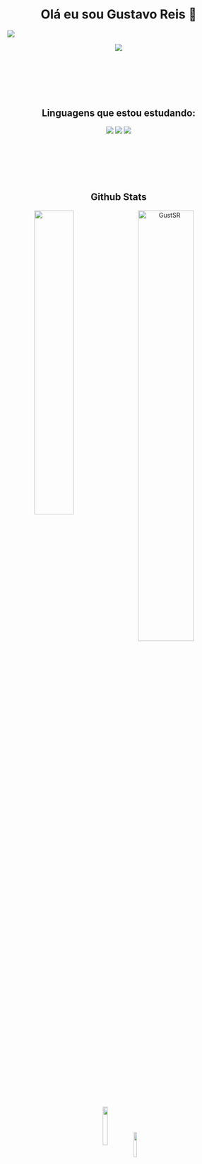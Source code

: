 <h1 align="center"> Olá eu sou Gustavo Reis 👋</h1>
<p>
    <a href="https://github.com/GustSR/github-readme-stats"><img align="left" src="https://github-readme-stats.vercel.app/api?username=GustSR&show_icons=true&theme=gruvbox" /></a>
 
<br>
    
<div align= "center">
    <img src="https://user-images.githubusercontent.com/109493884/208352321-337abffe-7386-4fe7-837e-46b303a1b9d7.gif" align="center"/>
</div>
</p>


<br>
<br>
<br>
<br>
<br>


<h2 align="center">Linguagens que estou estudando:</h2>
<p align="center">
    <img src="https://progress-bar.dev/40/?title=python"/>
    <img src="https://progress-bar.dev/10/?title=HTML"/>
    <img src="https://progress-bar.dev/10/?title=CSS"/>
</p>
<br>
<br>
<br>
<br>
<br>

    
<h2 align="center"> Github Stats </h2> 
<p align="center">
    <a href="https://github.com/GustSR/github-readme-stats"><img align="left" width="42%" src="https://github-readme-stats.vercel.app/api/top-langs/?username=GustSR&layout=compact&theme=tokyonight" /></a><img width="50%" src="https://github-readme-streak-stats.herokuapp.com/?user=GustSR&theme=tokyonight" alt="GustSR" />
</p>
<br>
<br>
<br>

<p align="center">
    <a href="https://github.com/GustSR/github-readme-stats"><img align="center" width="15%" src="https://komarev.com/ghpvc/?                                        username=GustSR&color=brightgreen" /></a><a href="https://github.com/GustSR/github-readme-stats"><img align="center" width="12%" src="https://visitor-badge.glitch.me/badge?page_id=GustSR.GustSR" /></a>
</p>




